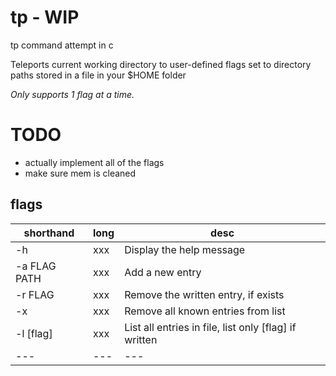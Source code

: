 # tp - WIP
tp command attempt in c

Teleports current working directory to user-defined flags set to directory paths stored in a file in your $HOME folder

*Only supports 1 flag at a time.*

# TODO
- actually implement all of the flags
- make sure mem is cleaned

## flags
| shorthand | long | desc |
| --- | --- | --- |
| -h | xxx | Display the help message |
| -a FLAG PATH | xxx | Add a new entry |
| -r FLAG | xxx | Remove the written entry, if exists |
| -x | xxx | Remove all known entries from list |
| -l [flag] | xxx | List all entries in file, list only [flag] if written |
| --- | --- | --- |
